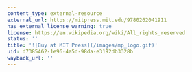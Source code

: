 ```yaml
---
content_type: external-resource
external_url: https://mitpress.mit.edu/9780262041911
has_external_license_warning: true
license: https://en.wikipedia.org/wiki/All_rights_reserved
status: ''
title: '![Buy at MIT Press](/images/mp_logo.gif)'
uid: d7385462-1e96-4a5d-98da-e3192db3328b
wayback_url: ''
---
```

